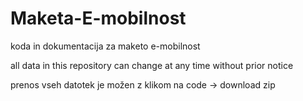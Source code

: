 # Maketa-E-mobilnost
koda in dokumentacija za maketo e-mobilnost

all data in this repository can change at any time without prior notice


prenos vseh datotek je možen z klikom na code -> download zip
